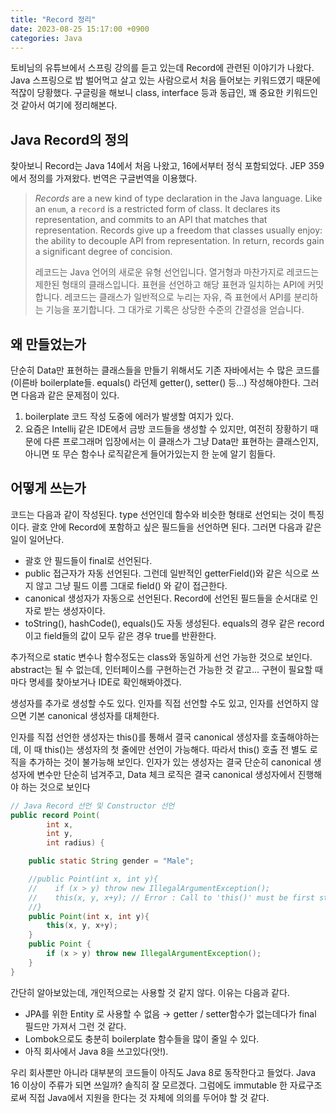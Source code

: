 ```yaml
---
title: "Record 정리" 
date: 2023-08-25 15:17:00 +0900 
categories: Java 
---
```


토비님의 유튜브에서 스프링 강의를 듣고 있는데 Record에 관련된 이야기가 나왔다. Java 스프링으로 밥 벌어먹고 살고 있는 사람으로서 처음 들어보는 키워드였기 때문에 적잖이 당황했다. 구글링을 해보니 class, interface 등과 동급인, 꽤 중요한 키워드인 것 같아서 여기에 정리해본다.

## Java Record의 정의
찾아보니 Record는 Java 14에서 처음 나왔고, 16에서부터 정식 포함되었다. JEP 359에서 정의를 가져왔다. 번역은 구글번역을 이용했다.

> *Records* are a new kind of type declaration in the Java language. Like an `enum`, a `record` is a restricted form of class. It declares its representation, and commits to an API that matches that representation. Records give up a freedom that classes usually enjoy: the ability to decouple API from representation. In return, records gain a significant degree of concision.
> 
> 레코드는 Java 언어의 새로운 유형 선언입니다. 열거형과 마찬가지로 레코드는 제한된 형태의 클래스입니다. 표현을 선언하고 해당 표현과 일치하는 API에 커밋합니다. 레코드는 클래스가 일반적으로 누리는 자유, 즉 표현에서 API를 분리하는 기능을 포기합니다. 그 대가로 기록은 상당한 수준의 간결성을 얻습니다.

## 왜 만들었는가
단순히 Data만 표현하는 클래스들을 만들기 위해서도 기존 자바에서는 수 많은 코드를 (이른바 boilerplate들. equals() 라던제 getter(), setter() 등…) 작성해야한다. 그러면 다음과 같은 문제점이 있다.

1. boilerplate 코드 작성 도중에 에러가 발생할 여지가 있다.
2. 요즘은 Intellij 같은 IDE에서 금방 코드들을 생성할 수 있지만, 여전히 장황하기 때문에 다른 프로그래머 입장에서는 이 클래스가 그냥 Data만 표현하는 클래스인지, 아니면 또 무슨 함수나 로직같은게 들어가있는지 한 눈에 알기 힘들다.

## 어떻게 쓰는가

코드는 다음과 같이 작성된다. type 선언인데 함수와 비슷한 형태로 선언되는 것이 특징이다. 괄호 안에 Record에 포함하고 싶은 필드들을 선언하면 된다. 그러면 다음과 같은 일이 일어난다.

- 괄호 안 필드들이 final로 선언된다.
- public 접근자가 자동 선언된다. 그런데 일반적인 getterField()와 같은 식으로 쓰지 않고 그냥 필드 이름 그대로 field() 와 같이 접근한다.
- canonical 생성자가 자동으로 선언된다. Record에 선언된 필드들을 순서대로 인자로 받는 생성자이다.
- toString(), hashCode(), equals()도 자동 생성된다. equals의 경우 같은 record이고 field들의 값이 모두 같은 경우 true를 반환한다.

추가적으로 static 변수나 함수정도는 class와 동일하게 선언 가능한 것으로 보인다. abstract는 될 수 없는데, 인터페이스를 구현하는건 가능한 것 같고... 구현이 필요할 때 마다 명세를 찾아보거나 IDE로 확인해봐야겠다.

생성자를 추가로 생성할 수도 있다. 인자를 직접 선언할 수도 있고, 인자를 선언하지 않으면 기본 canonical 생성자를 대체한다.

인자를 직접 선언한 생성자는 this()를 통해서 결국 canonical 생성자를 호출해야하는데, 이 때 this()는 생성자의 첫 줄에만 선언이 가능해다. 따라서 this() 호출 전 별도 로직을 추가하는 것이 불가능해 보인다. 인자가 있는 생성자는 결국 단순히 canonical 생성자에 변수만 단순히 넘겨주고, Data 체크 로직은 결국 canonical 생성자에서 진행해야 하는 것으로 보인다

```java
// Java Record 선언 및 Constructor 선언
public record Point(
        int x,
        int y,
        int radius) {

    public static String gender = "Male";

    //public Point(int x, int y){
	//	  if (x > y) throw new IllegalArgumentException(); 
    //    this(x, y, x+y); // Error : Call to 'this()' must be first statement in constructor body
    //}
    public Point(int x, int y){
        this(x, y, x+y);
    }
    public Point {
        if (x > y) throw new IllegalArgumentException();
    }
}
```


간단히 알아보았는데, 개인적으로는 사용할 것 같지 않다. 이유는 다음과 같다.

- JPA를 위한 Entity 로 사용할 수 없음 → getter / setter함수가 없는데다가 final 필드만 가져서 그런 것 같다.
- Lombok으로도 충분히 boilerplate 함수들을 많이 줄일 수 있다.
- 아직 회사에서 Java 8을 쓰고있다(앗!). 

우리 회사뿐만 아니라 대부분의 코드들이 아직도 Java 8로 동작한다고 들었다. Java 16 이상이 주류가 되면 쓰일까? 솔직히 잘 모르겠다. 그럼에도 immutable 한 자료구조로써 직접 Java에서 지원을 한다는 것 자체에 의의를 두어야 할 것 같다. 
